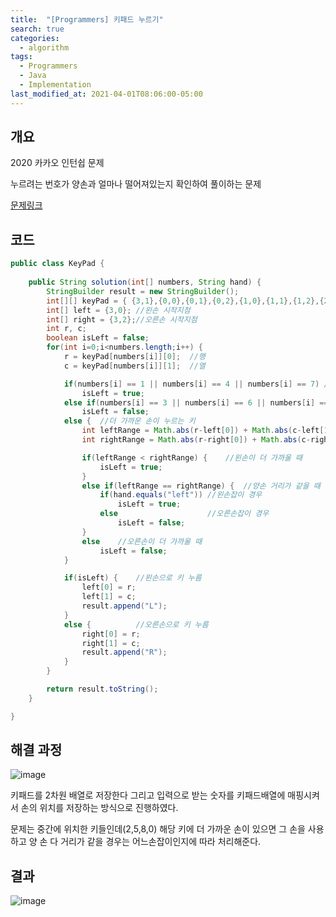 ```yaml
---
title:  "[Programmers] 키패드 누르기"
search: true
categories: 
  - algorithm
tags:
  - Programmers
  - Java
  - Implementation
last_modified_at: 2021-04-01T08:06:00-05:00
---
```


## 개요

2020 카카오 인턴쉽 문제

누르려는 번호가 양손과 얼마나 떨어져있는지 확인하여 풀이하는 문제

[문제링크](https://programmers.co.kr/learn/courses/30/lessons/67256)


## 코드

```java
public class KeyPad {
    
    public String solution(int[] numbers, String hand) {
        StringBuilder result = new StringBuilder();
        int[][] keyPad = { {3,1},{0,0},{0,1},{0,2},{1,0},{1,1},{1,2},{2,0},{2,1},{2,2} }; //키패드 위치 저장
        int[] left = {3,0}; //왼손 시작지점
        int[] right = {3,2};//오른손 시작지점
        int r, c;
        boolean isLeft = false;
        for(int i=0;i<numbers.length;i++) {
            r = keyPad[numbers[i]][0];  //행
            c = keyPad[numbers[i]][1];  //열

            if(numbers[i] == 1 || numbers[i] == 4 || numbers[i] == 7) //왼손만 누르는 키
                isLeft = true;
            else if(numbers[i] == 3 || numbers[i] == 6 || numbers[i] == 9) //오른손만 누르는 키
                isLeft = false;               
            else {  //더 가까운 손이 누르는 키
                int leftRange = Math.abs(r-left[0]) + Math.abs(c-left[1]);  //왼손과 키 사이의 거리 
                int rightRange = Math.abs(r-right[0]) + Math.abs(c-right[1]);//오른손과 키 사이의 거리

                if(leftRange < rightRange) {    //왼손이 더 가까울 때
                    isLeft = true;
                }
                else if(leftRange == rightRange) {  //양손 거리가 같을 때
                    if(hand.equals("left")) //왼손잡이 경우
                        isLeft = true;
                    else                    //오른손잡이 경우
                        isLeft = false;
                }
                else    //오른손이 더 가까울 때
                    isLeft = false;
            }

            if(isLeft) {    //왼손으로 키 누름
                left[0] = r;
                left[1] = c;
                result.append("L");
            }
            else {          //오른손으로 키 누름
                right[0] = r;
                right[1] = c;
                result.append("R");
            }
        }

        return result.toString();
    }

}
```

## 해결 과정

![image](https://user-images.githubusercontent.com/47655983/103507340-45f0a780-4ea2-11eb-9d0c-27462972a7c8.png)

키패드를 2차원 배열로 저장한다 그리고 입력으로 받는 숫자를 키패드배열에 매핑시켜서 손의 위치를 저장하는 방식으로 진행하였다.

문제는 중간에 위치한 키들인데(2,5,8,0) 해당 키에 더 가까운 손이 있으면 그 손을 사용하고 양 손 다 거리가 같을 경우는 어느손잡이인지에 따라 처리해준다.

## 결과

![image](https://user-images.githubusercontent.com/47655983/103507649-01194080-4ea3-11eb-8cce-7e2b72e3a672.png)
